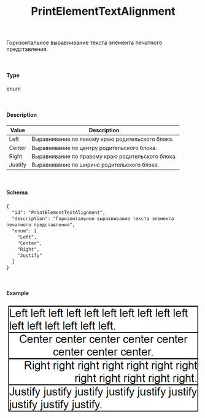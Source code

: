 ﻿---
layout: default
title: PrintElementTextAlignment
position: 1
categories: 
tags: 
---

Горизонтальное выравнивание текста элемента печатного представления.

   

#### Type

enum

  

#### Description  

|Value|Description|
|-----|-----------|
|Left|Выравнивание по левому краю родительского блока.|
|Center|Выравнивание по центру родительского блока.|
|Right|Выравнивание по правому краю родительского блока.|
|Justify|Выравнивание по ширине родительского блока.|

   

#### Schema

```
{
  "id": "PrintElementTextAlignment",
  "description": "Горизонтальное выравнивание текста элемента печатного представления",
  "enum": [
    "Left",
    "Center",
    "Right",
    "Justify"
  ]
}
```

   

#### Example

![](PrintElementTextAlignment.PNG)

 

 

